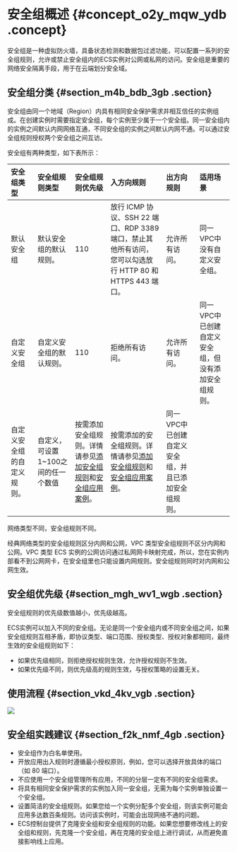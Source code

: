 # 安全组概述 {#concept_o2y_mqw_ydb .concept}

安全组是一种虚拟防火墙，具备状态检测和数据包过滤功能，可以配置一系列的安全组规则，允许或禁止安全组内的ECS实例对公网或私网的访问。安全组是重要的网络安全隔离手段，用于在云端划分安全域。

## 安全组分类 {#section_m4b_bdb_3gb .section}

安全组由同一个地域（Region）内具有相同安全保护需求并相互信任的实例组成。在创建实例时需要指定安全组，每个实例至少属于一个安全组。同一安全组内的实例之间默认内网网络互通，不同安全组的实例之间默认内网不通。可以通过安全组规则授权两个安全组之间互访。

安全组有两种类型，如下表所示：

|安全组类型|安全组规则类型|安全组规则优先级|入方向规则|出方向规则|适用场景|
|:----|:------|:-------|:----|:----|:---|
|默认安全组|默认安全组的默认规则。|110|放行 ICMP 协议、SSH 22 端口、RDP 3389 端口，禁止其他所有访问，您可以勾选放行 HTTP 80 和HTTPS 443 端口。|允许所有访问。|同一VPC中没有自定义安全组。|
|自定义安全组|自定义安全组的默认规则。|110|拒绝所有访问。|允许所有访问。|同一VPC中已创建自定义安全组，但没有添加安全组规则。|
|自定义安全组的自定义规则。|自定义，可设置1~100之间的任一个数值|按需添加安全组规则。详情请参见[添加安全组规则](../../../../../cn.zh-CN/安全/安全组/添加安全组规则.md#)和[安全组应用案例](../../../../../cn.zh-CN/安全/安全组/安全组应用案例.md#)。|按需添加的安全组规则。详情请参见[添加安全组规则](../../../../../cn.zh-CN/安全/安全组/添加安全组规则.md#)和[安全组应用案例](../../../../../cn.zh-CN/安全/安全组/安全组应用案例.md#)。|同一VPC中已创建自定义安全组，并且已添加安全组规则。|

网络类型不同，安全组规则不同。

经典网络类型的安全组规则区分内网和公网，VPC 类型安全组规则不区分内网和公网。VPC 类型 ECS 实例的公网访问通过私网网卡映射完成，所以，您在实例内部看不到公网网卡，在安全组里也只能设置内网规则。安全组规则同时对内网和公网生效。

## 安全组优先级 {#section_mgh_wv1_wgb .section}

安全组规则的优先级数值越小，优先级越高。

ECS实例可以加入不同的安全组。无论是同一个安全组内或不同安全组之间，如果安全组规则互相矛盾，即协议类型、端口范围、授权类型、授权对象都相同，最终生效的安全组规则如下：

-   如果优先级相同，则拒绝授权规则生效，允许授权规则不生效。
-   如果优先级不同，则优先级高的规则生效，与授权策略的设置无关。

## 使用流程 {#section_vkd_4kv_vgb .section}

![](http://static-aliyun-doc.oss-cn-hangzhou.aliyuncs.com/assets/img/9569/155125886339612_zh-CN.png)

## 安全组实践建议 {#section_f2k_nmf_4gb .section}

-   安全组作为白名单使用。
-   开放应用出入规则时遵循最小授权原则，例如，您可以选择开放具体的端口（如 80 端口）。
-   不应使用一个安全组管理所有应用，不同的分层一定有不同的安全组需求。
-   将具有相同安全保护需求的实例加入同一安全组，无需为每个实例单独设置一个安全组。
-   设置简洁的安全组规则。如果您给一个实例分配多个安全组，则该实例可能会应用多达数百条规则。访问该实例时，可能会出现网络不通的问题。
-   ECS控制台提供了克隆安全组和安全组规则的功能。如果您想要修改线上的安全组和规则，先克隆一个安全组，再在克隆的安全组上进行调试，从而避免直接影响线上应用。

